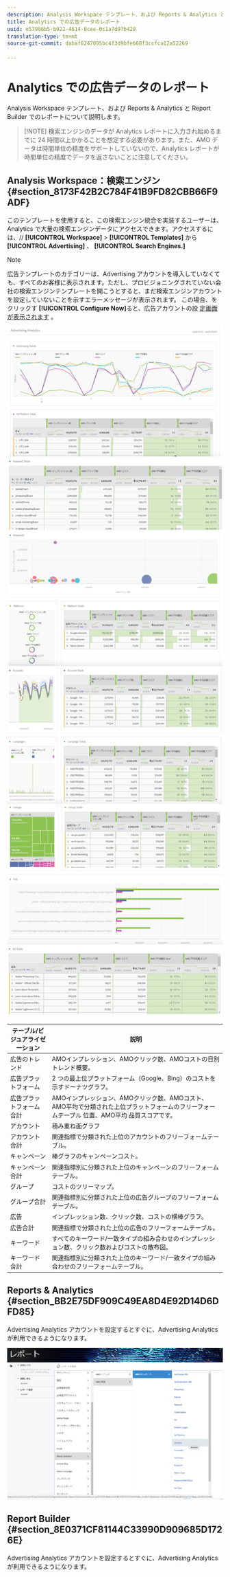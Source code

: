 ```yaml
---
description: Analysis Workspace テンプレート、および Reports & Analytics と Report Builder でのレポートについて説明します。
title: Analytics での広告データのレポート
uuid: e57996b5-b922-4614-8cee-0c1a7d97b428
translation-type: tm+mt
source-git-commit: dabaf6247695bc4f3d9bfe668f3ccfca12a52269

---
```



# Analytics での広告データのレポート

Analysis Workspace テンプレート、および Reports &amp; Analytics と Report Builder でのレポートについて説明します。

>[!NOTE] 検索エンジンのデータが Analytics レポートに入力され始めるまでに 24 時間以上かかることを想定する必要があります。また、AMO データは時間単位の精度をサポートしていないので、Analytics レポートが時間単位の精度でデータを返さないことに注意してください。

## Analysis Workspace：検索エンジン {#section_8173F42B2C784F41B9FD82CBB66F9ADF}

このテンプレートを使用すると、この検索エンジン統合を実装するユーザーは、Analytics で大量の検索エンジンデータにアクセスできます。アクセスするには、// **[!UICONTROL Workspace]** > **[!UICONTROL Templates]** から **[!UICONTROL Advertising]** 、 **[!UICONTROL Search Engines.]**

>[!NOTE]
>
>広告テンプレートのカテゴリーは、Advertising アカウントを導入していなくても、すべてのお客様に表示されます。ただし、プロビジョニングされていない会社の検索エンジンテンプレートを開こうとすると、まだ検索エンジンアカウントを設定していないことを示すエラーメッセージが表示されます。 この場合、をクリックす **[!UICONTROL Configure Now]**&#x200B;ると、広告アカウントの設 [定画面が表示されます](/help/integrate/c-advertising-analytics/c-adanalytics-workflow/aa-create-ad-account.md) 。

![](assets/aa_aw.png)  ![](assets/aa_aw2.png) ![](assets/aa_aw3.png) ![](assets/aa_aw4.png)  ![](assets/aa_aw5.png) ![](assets/aa_aw6.png)

| テーブル/ビジュアライゼーション | 説明 |
|--- |--- |
| 広告のトレンド | AMOインプレッション、AMOクリック数、AMOコストの日別トレンド概要。 |
| 広告プラットフォーム | 2 つの最上位プラットフォーム（Google、Bing）のコストを示すドーナツグラフ。 |
| 広告プラットフォーム合計 | AMOインプレッション、AMOクリック数、AMOコスト、AMO平均で分類された上位プラットフォームのフリーフォームテーブル 位置、AMO平均 品質スコアです。 |
| アカウント | 積み重ね面グラフ |
| アカウント合計 | 関連指標で分類された上位のアカウントのフリーフォームテーブル。 |
| キャンペーン | 棒グラフのキャンペーンコスト。 |
| キャンペーン合計 | 関連指標別に分類された上位のキャンペーンのフリーフォームテーブル。 |
| グループ | コストのツリーマップ。 |
| グループ合計 | 関連指標別に分類された上位の広告グループのフリーフォームテーブル。 |
| 広告 | インプレッション数、クリック数、コストの横棒グラフ。 |
| 広告合計 | 関連指標で分類された上位の広告のフリーフォームテーブル。 |
| キーワード | すべてのキーワード/一致タイプの組み合わせのインプレッション数、クリック数およびコストの散布図。 |
| キーワード合計 | 関連指標別に分類された上位のキーワード/一致タイプの組み合わせのフリーフォームテーブル。 |

## Reports &amp; Analytics {#section_BB2E75DF909C49EA8D4E92D14D6DFD85}

Advertising Analytics アカウントを設定するとすぐに、Advertising Analytics が利用できるようになります。

![](assets/aa_randa.png)

## Report Builder {#section_8E0371CF81144C33990D909685D1726E}

Advertising Analytics アカウントを設定するとすぐに、Advertising Analytics が利用できるようになります。
